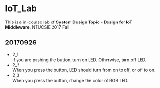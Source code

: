 # IoT_Lab
This is a in-course lab of **System Design Topic - Design for IoT Middleware**, NTUCSIE 2017 Fall 

## 20170926
*  2_1  
If you are pushing the button, turn on LED. Otherwise, turn off LED.
*  2_2  
When you press the button, LED should turn from on to off, or off to on.
*  2_3  
When you press the button, change the color of RGB LED.
